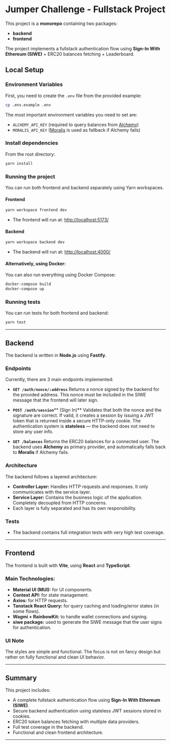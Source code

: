 # Jumper Challenge - Fullstack Project

This project is a **monorepo** containing two packages:

- **backend**
- **frontend**

The project implements a fullstack authentication flow using **Sign-In With Ethereum (SIWE)** + ERC20 balances fetching + Leaderboard.

## Local Setup

### Environment Variables

First, you need to create the `.env` file from the provided example:

```bash
cp .env.example .env
```

The most important environment variables you need to set are:

- `ALCHEMY_API_KEY` (required to query balances from [Alchemy](https://auth.alchemy.com/login))
- `MORALIS_API_KEY` ([Moralis](https://admin.moralis.com/register) is used as fallback if Alchemy fails)

### Install dependencies

From the root directory:

```bash
yarn install
```

### Running the project

You can run both frontend and backend separately using Yarn workspaces.

#### Frontend

```bash
yarn workspace frontend dev
```

- The frontend will run at: [http://localhost:5173/](http://localhost:5173/)

#### Backend

```bash
yarn workspace backend dev
```

- The backend will run at: [http://localhost:4000/](http://localhost:4000/)

#### Alternatively, using Docker:

You can also run everything using Docker Compose:

```bash
docker-compose build
docker-compose up
```

### Running tests

You can run tests for both frontend and backend:

```bash
yarn test
```

---

## Backend

The backend is written in **Node.js** using **Fastify**.

### Endpoints

Currently, there are 3 main endpoints implemented:

- **`GET /auth/nonce/:address`**
  Returns a nonce signed by the backend for the provided address. This nonce must be included in the SIWE message that the frontend will later sign.

- **`POST /auth/session`**\*\* (Sign In)\*\*
  Validates that both the nonce and the signature are correct.
  If valid, it creates a session by issuing a JWT token that is returned inside a secure HTTP-only cookie. The authentication system is **stateless** — the backend does not need to store any user info.

- **`GET /balances`**
  Returns the ERC20 balances for a connected user.
  The backend uses **Alchemy** as primary provider, and automatically falls back to **Moralis** if Alchemy fails.

### Architecture

The backend follows a layered architecture:

- **Controller Layer:** Handles HTTP requests and responses. It only communicates with the service layer.
- **Service Layer:** Contains the business logic of the application. Completely decoupled from HTTP concerns.
- Each layer is fully separated and has its own responsibility.

### Tests

- The backend contains full integration tests with very high test coverage.

---

## Frontend

The frontend is built with **Vite**, using **React** and **TypeScript**.

### Main Technologies:

- **Material UI (MUI):** for UI components.
- **Context API:** for state management.
- **Axios:** for HTTP requests.
- **Tanstack React Query:** for query caching and loading/error states (in some flows).
- **Wagmi + RainbowKit:** to handle wallet connections and signing.
- **siwe package:** used to generate the SIWE message that the user signs for authentication.

### UI Note

The styles are simple and functional. The focus is not on fancy design but rather on fully functional and clean UI behavior.

---

## Summary

This project includes:

- A complete fullstack authentication flow using **Sign-In With Ethereum (SIWE)**.
- Secure backend authentication using stateless JWT sessions stored in cookies.
- ERC20 token balances fetching with multiple data providers.
- Full test coverage in the backend.
- Functional and clean frontend architecture.

---
